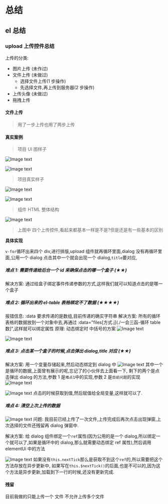 # 总结

## el 总结

### upload 上传控件总结

上传的分类:

- 图片上传 (未作过)
- 文件上传 (未做过)
  - 选择文件上传(1 步操作)
  - 先选择文件,再上传到服务器(2 步操作)
- 上传头像 (未做过)
- 拖拽上传

#### 文件上传

> 用了一步上传也用了两步上传

#### 真实案例

> 项目 UI 图样子

![Image text](./一会三函.jpg)

![Image text](./一会三函弹窗.jpg)

> 项目真实样子

![Image text](./一会三函-真实样子1.jpg)

![Image text](./一会三函-真实样子2.jpg)

> 组件 HTML 整体结构

![Image text](./一会三函结构.jpg)

> 上图中 四个上传控件,看起来都基本一样是不是?但是还是有一些基本的区别

**具体实现**

`v-for`循环出来四个 div,进行排版,upload 组件就再循环里面,dialog 没有再循环里面,公用一个 dialog
点击其中一个就会出现一个 dialog,`title`要对应,

##### 难点 1: 需要传递给后台一个 id 来确保点击的哪一个盒子 (★★)

解决方案: 通过给盒子绑定事件传递参数的方式,这样我们就可以知道点击的是哪一个盒子

##### 难点 2: 循环出来的 el-table 表格绑定不了数据 (★★★★)

报错信息: :data 要求传递的是数组,目前传递的确实字符串
解决方案: 所有的循环表格的数据放到一个对象中去,再通过 :data="files[方式.j](./一会三函-循环 table 数]",这样就可以绑定属性
原理: 动态绑定时 中括号的方案
![Image text](./一会三函-中括号方式.jpg)

![Image text](./一会三函-循环table数据.jpg)

##### 难点 3: 点击某一个盒子的时候,点击弹出 dialog,title 对应 (★★)

解决方案: 用一个变量存储起来,然后动态绑定到 dialog 中
![Image text](./一会三函-动态title.jpg)
其中一个是循环的数据,上面曾有展示的呢,忘记了的小伙伴去上面看一下,
剩下的两个是点击弹出 dialog 的方法,参数 1 是`难点1`中的实现,参数 2 是`目前问题`的实现
![Image text](./一会三函-事件传参.jpg)

![Image text](./一会三函-事件方法.jpg)
点击的时候获取到值,然后赋值给全局变量,这样就可以了.

##### 难点 4: 清空上次上传的数据

![Image text](./一会三函-上传残留.png)
问题: 我目前已经上传了一次文件,上传完成后再次点击出现弹窗,上次选择的文件还残留再 dialog 弹窗中.

解决方案: 给 dialog 组件绑定一个`ref`属性(因为公用的是一个 dialog,所以绑定一个就可以了,如果是循环中的 dialog,那么就需要动态绑定 ref 属性),然后调用 elementUi 中的方法

![Image text](./一会三函-事件方法.jpg)
如果没有`this.nextTick`那么是获取不到这个`ref`的,所以需要把这个方法存放在异步更新中,
如果写在`this.$nextTick()`的后面,也是不可以的,因为这个方法是异步更新,加载到下一行的时候,还没有更新完成.

#### 残留

目前我做的只能上传一个 文件 不允许上传多个文件
